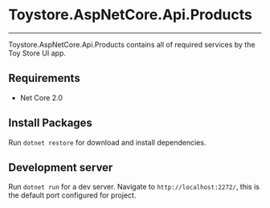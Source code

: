 # Toystore.AspNetCore.Api.Products
***
Toystore.AspNetCore.Api.Products contains all of required services by the Toy Store UI app.

## Requirements

* Net Core 2.0

## Install Packages

Run `dotnet restore` for download and install dependencies.

## Development server

Run `dotnet run` for a dev server. Navigate to `http://localhost:2272/`, this is the default port configured for project.